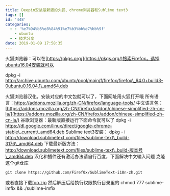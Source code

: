 ```yaml
---
title: Deepin安装最新版的火狐、chrome浏览器和Sublime text3
tags: []
id: '448'
categories:
  - - '%e7%94%b5%e8%84%91%e7%b3%bb%e7%bb%9f'
    - ubuntu
  - - 技术分享
date: 2019-01-09 17:58:35
---
```


火狐浏览器：可以在[https://pkgs.org/](https://pkgs.org/)搜索Firefox，选择ubuntu16.04安装就可以

dpkg -i http://archive.ubuntu.com/ubuntu/pool/main/f/firefox/firefox\_64.0+build3-0ubuntu0.16.04.1\_amd64.deb

火狐浏览器汉化，安装对应的中文包就可以了，下面网址用火狐打开哦 所有语言：https://addons.mozilla.org/zh-CN/firefox/language-tools/ 中文语言包：[https://addons.mozilla.org/zh-CN/firefox/addon/chinese-simplified-zh-cn-la/](https://addons.mozilla.org/zh-CN/firefox/addon/chinese-simplified-zh-cn-la/) 谷歌浏览器：最新版直接运行下面命令就可以了 dpkg -i https://dl.google.com/linux/direct/google-chrome-stable\_current\_amd64.deb Sublime text3安装： dpkg - i http://download.sublimetext.com/files/sublime-text\_build-3176\_amd64.deb 下载最新版方法：http://download.sublimetext.com/files/sublime-text\_build-版本号\_amd64.deb 汉化和插件还有激活办法请自行百度，下面解决中文输入问题 克隆这个git仓库

```
git clone https://github.com/Firef0x/SublimeText-i18n-zh.git
```

或者直接下载[foo.zip](https://post.332b.com/wp-content/uploads/2019/01/foo.zip) 然后解压后给执行权限执行目录里的 chmod 777 sublime-imfix && ./sublime-imfix